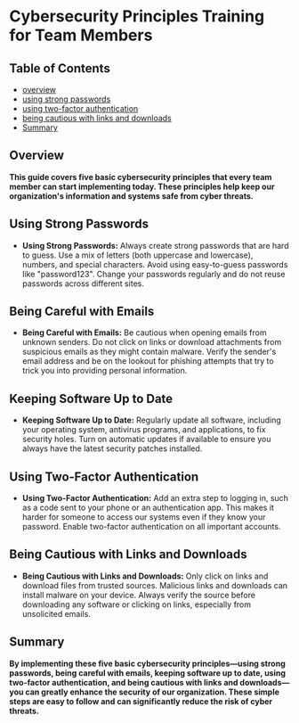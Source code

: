 <h1 id="top">Cybersecurity Principles Training for Team Members</h1>

## Table of Contents
- [overview](#overview)
- [using strong passwords](#using-strong-passwords)
- [using two-factor authentication](#using-two-factor-authentication)
- [being cautious with links and downloads](#being-cautious-with-links-and-downloads)
- [Summary](#summary)


<h2 id="overview">Overview</h2>
<b>This guide covers five basic cybersecurity principles that every team member can start implementing today. These principles help keep our organization's information and systems safe from cyber threats.</b>
<h2 id="using-strong-passwords">Using Strong Passwords</h2>
<ul>
    <li><b>Using Strong Passwords:</b> Always create strong passwords that are hard to guess. Use a mix of letters (both uppercase and lowercase), numbers, and special characters. Avoid using easy-to-guess passwords like "password123". Change your passwords regularly and do not reuse passwords across different sites.</li>
</ul>
<h2 id="being-careful-with-emails">Being Careful with Emails</h2>
<ul>
    <li><b>Being Careful with Emails:</b> Be cautious when opening emails from unknown senders. Do not click on links or download attachments from suspicious emails as they might contain malware. Verify the sender's email address and be on the lookout for phishing attempts that try to trick you into providing personal information.</li>
</ul>
<h2 id="keeping-software-up-to-date">Keeping Software Up to Date</h2>
<ul>
    <li><b>Keeping Software Up to Date:</b> Regularly update all software, including your operating system, antivirus programs, and applications, to fix security holes. Turn on automatic updates if available to ensure you always have the latest security patches installed.</li>
</ul>
<h2 id="using-two-factor-authentication">Using Two-Factor Authentication</h2>
<ul>
    <li><b>Using Two-Factor Authentication:</b> Add an extra step to logging in, such as a code sent to your phone or an authentication app. This makes it harder for someone to access our systems even if they know your password. Enable two-factor authentication on all important accounts.</li>
</ul>
<h2 id="being-cautious-with-links-and-downloads">Being Cautious with Links and Downloads</h2>
<ul>
    <li><b>Being Cautious with Links and Downloads:</b> Only click on links and download files from trusted sources. Malicious links and downloads can install malware on your device. Always verify the source before downloading any software or clicking on links, especially from unsolicited emails.</li>
</ul>
<h2 id="summary">Summary</h2>
<b>By implementing these five basic cybersecurity principles—using strong passwords, being careful with emails, keeping software up to date, using two-factor authentication, and being cautious with links and downloads—you can greatly enhance the security of our organization. These simple steps are easy to follow and can significantly reduce the risk of cyber threats.</b>
